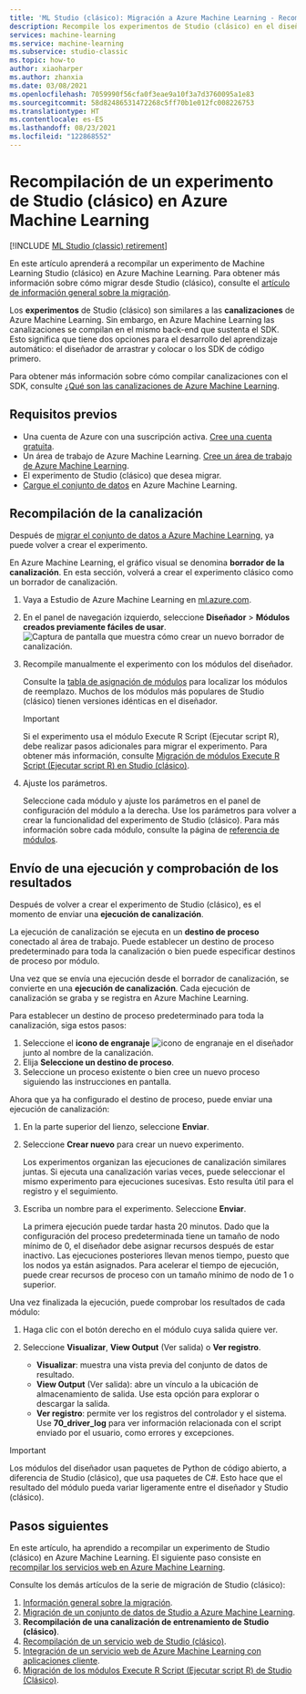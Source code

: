 ```yaml
---
title: 'ML Studio (clásico): Migración a Azure Machine Learning - Recompilación de experimentos'
description: Recompile los experimentos de Studio (clásico) en el diseñador de Azure Machine Learning.
services: machine-learning
ms.service: machine-learning
ms.subservice: studio-classic
ms.topic: how-to
author: xiaoharper
ms.author: zhanxia
ms.date: 03/08/2021
ms.openlocfilehash: 7059990f56cfa0f3eae9a10f3a7d3760095a1e83
ms.sourcegitcommit: 58d82486531472268c5ff70b1e012fc008226753
ms.translationtype: HT
ms.contentlocale: es-ES
ms.lasthandoff: 08/23/2021
ms.locfileid: "122868552"
---
```

# <a name="rebuild-a-studio-classic-experiment-in-azure-machine-learning"></a>Recompilación de un experimento de Studio (clásico) en Azure Machine Learning

[!INCLUDE [ML Studio (classic) retirement](../../includes/machine-learning-studio-classic-deprecation.md)]

En este artículo aprenderá a recompilar un experimento de Machine Learning Studio (clásico) en Azure Machine Learning. Para obtener más información sobre cómo migrar desde Studio (clásico), consulte el [artículo de información general sobre la migración](migrate-overview.md).

Los **experimentos** de Studio (clásico) son similares a las **canalizaciones** de Azure Machine Learning. Sin embargo, en Azure Machine Learning las canalizaciones se compilan en el mismo back-end que sustenta el SDK. Esto significa que tiene dos opciones para el desarrollo del aprendizaje automático: el diseñador de arrastrar y colocar o los SDK de código primero.

Para obtener más información sobre cómo compilar canalizaciones con el SDK, consulte [¿Qué son las canalizaciones de Azure Machine Learning](concept-ml-pipelines.md#building-pipelines-with-the-python-sdk).


## <a name="prerequisites"></a>Requisitos previos

- Una cuenta de Azure con una suscripción activa. [Cree una cuenta gratuita](https://azure.microsoft.com/free/?WT.mc_id=A261C142F).
- Un área de trabajo de Azure Machine Learning. [Cree un área de trabajo de Azure Machine Learning](how-to-manage-workspace.md#create-a-workspace).
- El experimento de Studio (clásico) que desea migrar.
- [Cargue el conjunto de datos](migrate-register-dataset.md) en Azure Machine Learning.

## <a name="rebuild-the-pipeline"></a>Recompilación de la canalización

Después de [migrar el conjunto de datos a Azure Machine Learning](migrate-register-dataset.md), ya puede volver a crear el experimento.

En Azure Machine Learning, el gráfico visual se denomina **borrador de la canalización**. En esta sección, volverá a crear el experimento clásico como un borrador de canalización.

1. Vaya a Estudio de Azure Machine Learning en [ml.azure.com](https://ml.azure.com).
1. En el panel de navegación izquierdo, seleccione **Diseñador** > **Módulos creados previamente fáciles de usar**. ![Captura de pantalla que muestra cómo crear un nuevo borrador de canalización.](./media/tutorial-designer-automobile-price-train-score/launch-designer.png)

1. Recompile manualmente el experimento con los módulos del diseñador.
    
    Consulte la [tabla de asignación de módulos](migrate-overview.md#studio-classic-and-designer-module-mapping) para localizar los módulos de reemplazo. Muchos de los módulos más populares de Studio (clásico) tienen versiones idénticas en el diseñador.

    > [!Important]
    > Si el experimento usa el módulo Execute R Script (Ejecutar script R), debe realizar pasos adicionales para migrar el experimento. Para obtener más información, consulte [Migración de módulos Execute R Script (Ejecutar script R) en Studio (clásico)](migrate-execute-r-script.md).

1. Ajuste los parámetros.
    
    Seleccione cada módulo y ajuste los parámetros en el panel de configuración del módulo a la derecha. Use los parámetros para volver a crear la funcionalidad del experimento de Studio (clásico). Para más información sobre cada módulo, consulte la página de [referencia de módulos](/algorithm-module-reference/module-reference.md).

## <a name="submit-a-run-and-check-results"></a>Envío de una ejecución y comprobación de los resultados

Después de volver a crear el experimento de Studio (clásico), es el momento de enviar una **ejecución de canalización**.

La ejecución de canalización se ejecuta en un **destino de proceso** conectado al área de trabajo. Puede establecer un destino de proceso predeterminado para toda la canalización o bien puede especificar destinos de proceso por módulo.

Una vez que se envía una ejecución desde el borrador de canalización, se convierte en una **ejecución de canalización**. Cada ejecución de canalización se graba y se registra en Azure Machine Learning.

Para establecer un destino de proceso predeterminado para toda la canalización, siga estos pasos:
1. Seleccione el **icono de engranaje** ![icono de engranaje en el diseñador](./media/tutorial-designer-automobile-price-train-score/gear-icon.png) junto al nombre de la canalización.
1. Elija **Seleccione un destino de proceso**.
1. Seleccione un proceso existente o bien cree un nuevo proceso siguiendo las instrucciones en pantalla.

Ahora que ya ha configurado el destino de proceso, puede enviar una ejecución de canalización:

1. En la parte superior del lienzo, seleccione **Enviar**.
1. Seleccione **Crear nuevo** para crear un nuevo experimento.
    
    Los experimentos organizan las ejecuciones de canalización similares juntas. Si ejecuta una canalización varias veces, puede seleccionar el mismo experimento para ejecuciones sucesivas. Esto resulta útil para el registro y el seguimiento.
1. Escriba un nombre para el experimento. Seleccione **Enviar**.

    La primera ejecución puede tardar hasta 20 minutos. Dado que la configuración del proceso predeterminada tiene un tamaño de nodo mínimo de 0, el diseñador debe asignar recursos después de estar inactivo. Las ejecuciones posteriores llevan menos tiempo, puesto que los nodos ya están asignados. Para acelerar el tiempo de ejecución, puede crear recursos de proceso con un tamaño mínimo de nodo de 1 o superior.

Una vez finalizada la ejecución, puede comprobar los resultados de cada módulo:

1. Haga clic con el botón derecho en el módulo cuya salida quiere ver.
1. Seleccione **Visualizar**, **View Output** (Ver salida) o **Ver registro**.

    - **Visualizar**: muestra una vista previa del conjunto de datos de resultado.
    - **View Output** (Ver salida): abre un vínculo a la ubicación de almacenamiento de salida. Use esta opción para explorar o descargar la salida. 
    - **Ver registro**: permite ver los registros del controlador y el sistema. Use **70_driver_log** para ver información relacionada con el script enviado por el usuario, como errores y excepciones.

> [!IMPORTANT]
> Los módulos del diseñador usan paquetes de Python de código abierto, a diferencia de Studio (clásico), que usa paquetes de C#. Esto hace que el resultado del módulo pueda variar ligeramente entre el diseñador y Studio (clásico). 


## <a name="next-steps"></a>Pasos siguientes

En este artículo, ha aprendido a recompilar un experimento de Studio (clásico) en Azure Machine Learning. El siguiente paso consiste en [recompilar los servicios web en Azure Machine Learning](migrate-rebuild-web-service.md).


Consulte los demás artículos de la serie de migración de Studio (clásico):

1. [Información general sobre la migración](migrate-overview.md).
1. [Migración de un conjunto de datos de Studio a Azure Machine Learning](migrate-register-dataset.md).
1. **Recompilación de una canalización de entrenamiento de Studio (clásico)**.
1. [Recompilación de un servicio web de Studio (clásico)](migrate-rebuild-web-service.md).
1. [Integración de un servicio web de Azure Machine Learning con aplicaciones cliente](migrate-rebuild-integrate-with-client-app.md).
1. [Migración de los módulos Execute R Script (Ejecutar script R) de Studio (Clásico)](migrate-execute-r-script.md).
